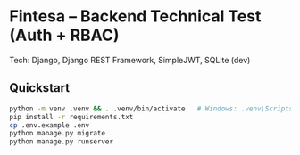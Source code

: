 # Fintesa – Backend Technical Test (Auth + RBAC)

Tech: Django, Django REST Framework, SimpleJWT, SQLite (dev)

## Quickstart
```bash
python -m venv .venv && . .venv/bin/activate   # Windows: .venv\Scripts\activate
pip install -r requirements.txt
cp .env.example .env
python manage.py migrate
python manage.py runserver
